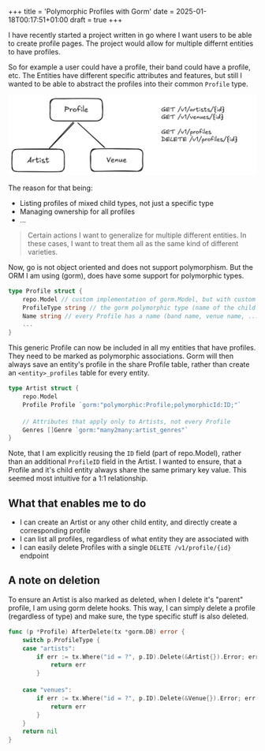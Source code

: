 +++
title = 'Polymorphic Profiles with Gorm'
date = 2025-01-18T00:17:51+01:00
draft = true
+++

I have recently started a project written in go where I want users to be able to create profile pages.
The project would allow for multiple differnt entities to have profiles.

So for example a user could have a profile, their band could have a profile, etc.
The Entities have different specific attributes and features, but still I wanted to be able to abstract the profiles into their common `Profile` type.

![image](./polymorphic.png)

The reason for that being:

- Listing profiles of mixed child types, not just a specific type
- Managing ownership for all profiles
- ...

> Certain actions I want to generalize for multiple different entities.
> In these cases, I want to treat them all as the same kind of different varieties.

Now, go is not object oriented and does not support polymorphism.
But the ORM I am using (gorm), does have some support for polymorphic types.

```go
type Profile struct {
    repo.Model // custom implementation of gorm.Model, but with custom ID format (cuid2)
    ProfileType string // the gorm polymorphic type (name of the child entity table)
    Name string // every Profile has a name (band name, venue name, ...)
    ...
}
```

This generic Profile can now be included in all my entities that have profiles.
They need to be marked as polymorphic associations.
Gorm will then always save an entity's profile in the share Profile table, rather than create an `<entity>_profiles` table for every entity.

```go
type Artist struct {
    repo.Model
    Profile Profile `gorm:"polymorphic:Profile;polymorphicId:ID;"` 
    
    // Attributes that apply only to Artists, not every Profile
    Genres []Genre `gorm:"many2many:artist_genres"`
}
```

Note, that I am explicitly reusing the `ID` field (part of repo.Model), rather than an additional `ProfileID` field in the Artist.
I wanted to ensure, that a Profile and it's child entity always share the same primary key value.
This seemed most intuitive for a 1:1 relationship.

## What that enables me to do

- I can create an Artist or any other child entity, and directly create a corresponding profile
- I can list all profiles, regardless of what entity they are associated with
- I can easily delete Profiles with a single `DELETE /v1/profile/{id}` endpoint

## A note on deletion

To ensure an Artist is also marked as deleted, when I delete it's "parent" profile, I am using gorm delete hooks.
This way, I can simply delete a profile (regardless of type) and make sure, the type specific stuff is also deleted.

```go
func (p *Profile) AfterDelete(tx *gorm.DB) error {
	switch p.ProfileType {
	case "artists":
		if err := tx.Where("id = ?", p.ID).Delete(&Artist{}).Error; err != nil {
			return err
		}
		
	case "venues":
		if err := tx.Where("id = ?", p.ID).Delete(&Venue{}).Error; err != nil {
			return err
		}
	}
	return nil
}
```
